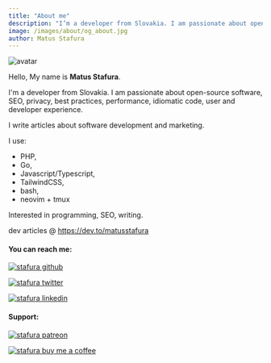 ```yaml
---
title: "About me"
description: "I’m a developer from Slovakia. I am passionate about open-source software, privacy, best practices, performance, idiomatic code, user and developer experience. I write articles about software development and marketing."
image: /images/about/og_about.jpg
author: Matus Stafura
---
```


![avatar](/images/about/avatar.png)

Hello, My name is **Matus Stafura**.

I'm a developer from Slovakia. I am passionate about open-source software, SEO, privacy, best practices, performance, idiomatic code, user and developer experience. 

I write articles about software development and marketing.

I use: 
- PHP,
- Go,
- Javascript/Typescript,
- TailwindCSS, 
- bash, 
- neovim + tmux

Interested in programming, SEO, writing.

dev articles @ https://dev.to/matusstafura

#### You can reach me:

[![stafura github](/images/about/github.svg)](https://github.com/matustafura) 

[![stafura twitter](/images/about/twitter.svg)](https://twitter.com/matusstafura)

[![stafura linkedin](/images/about/linkedin.svg)](https://www.linkedin.com/in/matus-stafura/)


#### Support:

[![stafura patreon](/images/about/patreon.jpg)](https://www.patreon.com/bePatron?u=71479214)

[![stafura buy me a coffee](/images/about/bmc.png)](https://www.buymeacoffee.com/matusstafura)
